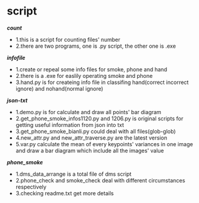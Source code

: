 # script
***count***  
* 1.this is a script for counting files' number  
* 2.there are two programs, one is .py script, the other one is .exe  

***infofile***  
* 1.create or repeal some info files for smoke, phone and hand  
* 2.there is a .exe for easlily operating smoke and phone  
* 3.hand.py is for createing info file in classifing hand(correct incorrect ignore) and nohand(normal ignore)

***json-txt***  
* 1.demo.py is for calculate and draw all points' bar diagram  
* 2.get_phone_smoke_infos1120.py and 1206.py is original scripts for getting useful information from json into txt  
* 3.get_phone_smoke_bianli.py could deal with all files(glob-glob)  
* 4.new_attr.py and new_attr_traverse.py are the latest version  
* 5.var.py calculate the mean of every keypoints' variances in one image and draw a bar diagram which include all the images' value  

***phone_smoke***  
* 1.dms_data_arrange is a total file of dms script  
* 2.phone_check and smoke_check deal with different circumstances respectively  
* 3.checking readme.txt get more details  
